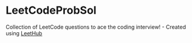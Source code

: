 # LeetCodeProbSol
Collection of LeetCode questions to ace the coding interview! - Created using [LeetHub](https://github.com/QasimWani/LeetHub)
